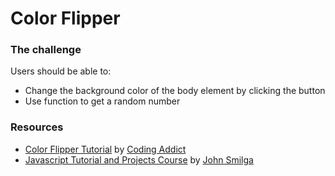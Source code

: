 # Color Flipper



### The challenge

Users should be able to:

- Change the background color of the body element by clicking the button
- Use function to get a random number

### Resources

- [Color Flipper Tutorial](ttps://www.youtube.com/watch?v=c5SIG7Ie0dM&t=421s) by [Coding Addict](https://www.youtube.com/channel/UCMZFwxv5l-XtKi693qMJptA)
- [Javascript Tutorial and Projects Course](https://www.udemy.com/course/javascript-tutorial-for-beginners-w/) by [John Smilga](https://www.johnsmilga.com/)

